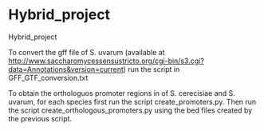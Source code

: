 # Hybrid_project
Hybrid_project


To convert the gff file of S. uvarum (available at http://www.saccharomycessensustricto.org/cgi-bin/s3.cgi?data=Annotations&version=current) run the script in GFF_GTF_conversion.txt

To obtain the orthologuos promoter regions in of S. cerecisiae and S. uvarum, for each species first run the script create_promoters.py. Then run the script create_orthologous_promoters.py using the bed files created by the previous script.

